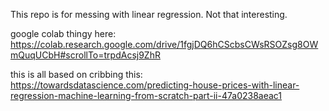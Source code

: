 This repo is for messing with linear regression.  Not that interesting.

google colab thingy here:
https://colab.research.google.com/drive/1fgjDQ6hCScbsCWsRSOZsg8OWmQuqUCbH#scrollTo=trpdAcsj9ZhR


this is all based on cribbing this:
https://towardsdatascience.com/predicting-house-prices-with-linear-regression-machine-learning-from-scratch-part-ii-47a0238aeac1
